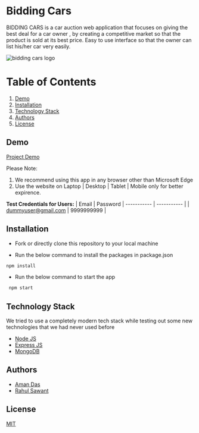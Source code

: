 # Bidding Cars

BIDDING CARS is a car auction web application that focuses on giving the best deal for a car owner , by creating a competitive market so that the product is sold at its best price. Easy to use interface so that the owner can list his/her car very easily.

![bidding cars logo](https://user-images.githubusercontent.com/69381563/204001172-b7efcf1b-5307-480b-ad72-819a6dc28832.PNG)

# Table of Contents

1. [Demo](#demo)
2. [Installation](#installation)
3. [Technology Stack](#technology-stack)
4. [Authors](#authors)
5. [License](#license)

## Demo

[Project Demo](https://biddingcars.netlify.app)

Please Note:

1. We recommend using this app in any browser other than Microsoft Edge
2. Use the website on Laptop | Desktop | Tablet | Mobile only for better expirence.

**Test Credentials for Users:**
| Email | Password
| ----------- | -----------  |
| dummyuser@gmail.com | 9999999999 |


## Installation

- Fork or directly clone this repository to your local machine

- Run the below command to install the packages in package.json

```bash
npm install
```

- Run the below command to start the app

```bash
 npm start
```

## Technology Stack

We tried to use a completely modern tech stack while testing out some new technologies that we had never used before

- [Node JS](https://nodejs.org/en/)
- [Express JS](https://expressjs.com/)
- [MongoDB](https://www.mongodb.com/)

## Authors

- [Aman Das](https://github.com/AmanDas2000)
- [Rahul Sawant](https://github.com/rahulsawant17)

## License

[MIT](https://opensource.org/licenses/MIT)
